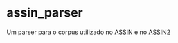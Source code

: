 # assin_parser
Um parser para o corpus utilizado no [ASSIN](http://nilc.icmc.usp.br/assin/) e no [ASSIN2](https://sites.google.com/view/assin2)
